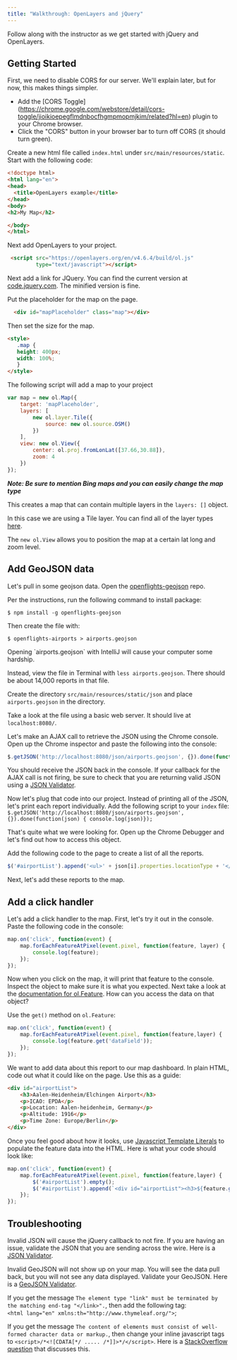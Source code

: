 ```yaml
---
title: "Walkthrough: OpenLayers and jQuery"
---
```


Follow along with the instructor as we get started with jQuery and OpenLayers.

## Getting Started

First, we need to disable CORS for our server. We'll explain later, but for now, this makes things simpler.
* Add the [CORS Toggle] (https://chrome.google.com/webstore/detail/cors-toggle/jioikioepegflmdnbocfhgmpmopmjkim/related?hl=en) plugin to your Chrome browser.
* Click the "CORS" button in your browser bar to turn off CORS (it should turn green).

Create a new html file called `index.html` under `src/main/resources/static`. Start with the following code:

```html
<!doctype html>
<html lang="en">
<head>
  <title>OpenLayers example</title>
</head>
<body>
<h2>My Map</h2>

</body>
</html>
```

Next add OpenLayers to your project.
```html
 <script src="https://openlayers.org/en/v4.6.4/build/ol.js"
         type="text/javascript"></script>
 ```

Next add a link for JQuery. You can find the current version at [code.jquery.com](https://code.jquery.com). The minified version is fine.

Put the placeholder for the map on the page.
 ```html
   <div id="mapPlaceholder" class="map"></div>
 ```

 Then set the size for the map.
 ```html
<style>
    .map {
    height: 400px;
    width: 100%;
    }
</style>
 ```

The following script will add a map to your project
```js
var map = new ol.Map({
    target: 'mapPlaceholder',
    layers: [
        new ol.layer.Tile({
            source: new ol.source.OSM()
        })
    ],
    view: new ol.View({
        center: ol.proj.fromLonLat([37.66,30.88]),
        zoom: 4
    })
});
```

***Note:  Be sure to mention Bing maps and you can easily change the map type***

This creates a map that can contain multiple layers in the `layers: []` object.

In this case we are using a Tile layer. You can find all of the layer types [here](https://openlayers.org/en/v4.6.4/apidoc/ol.source.html).

The `new ol.View` allows you to position the map at a certain lat long and zoom level.

## Add GeoJSON data

Let's pull in some geojson data. Open the [openflights-geojson](https://github.com/node-geojson/openflights-geojson) repo.

Per the instructions, run the following command to install package:

```nohighlight
$ npm install -g openflights-geojson
```

Then create the file with:
```nohighlight
$ openflights-airports > airports.geojson
```

<aside class="aside-warning" markdown="1">
Opening `airports.geojson` with IntelliJ will cause your computer some hardship.

Instead, view the file in Terminal with `less airports.geojson`. There should be about 14,000 reports in that file.
</aside>

Create the directory `src/main/resources/static/json` and place `airports.geojson` in the directory.

Take a look at the file using a basic web server. It should live at `localhost:8080/`.

Let's make an AJAX call to retrieve the JSON using the Chrome console. Open up the Chrome inspector and paste the following into the console: 
```js
$.getJSON('http://localhost:8080/json/airports.geojson', {}).done(function(json) { console.log(json)});
```

You should receive the JSON back in the console. If your callback for the AJAX call is not firing, be sure to check that you are returning valid JSON using a [JSON Validator](https://jsonlint.com/).

Now let's plug that code into our project. Instead of printing all of the JSON, let's print each report individually. Add the following script to your `index` file: `$.getJSON('http://localhost:8080/json/airports.geojson', {}).done(function(json) { console.log(json)});`

That's quite what we were looking for. Open up the Chrome Debugger and let's find out how to access this object.

Add the following code to the page to create a list of all the reports.

```js
$('#airportList').append('<ul>' + json[i].properties.locationType + '</ul>');
```

Next, let's add these reports to the map.

## Add a click handler

Let's add a click handler to the map. First, let's try it out in the console. Paste the following code in the console:

```js
map.on('click', function(event) {
    map.forEachFeatureAtPixel(event.pixel, function(feature, layer) {
        console.log(feature);
    });
});
```

Now when you click on the map, it will print that feature to the console. Inspect the object to make sure it is what you expected. Next take a look at the [documentation for ol.Feature](https://openlayers.org/en/latest/apidoc/ol.Feature.html). How can you access the data on that object?

Use the `get()` method on `ol.Feature`:
```js
map.on('click', function(event) {       
    map.forEachFeatureAtPixel(event.pixel, function(feature,layer) {
        console.log(feature.get('dataField'));
    });
});
```

We want to add data about this report to our map dashboard. In plain HTML, code out what it could like on the page. Use this as a guide:

```html
<div id="airportList">
    <h3>Aalen-Heidenheim/Elchingen Airport</h3>
    <p>ICAO: EPDA</p>
    <p>Location: Aalen-heidenheim, Germany</p>
    <p>Altitude: 1916</p>
    <p>Time Zone: Europe/Berlin</p>
</div>
```

Once you feel good about how it looks, use [Javascript Template Literals](https://developer.mozilla.org/en-US/docs/Web/JavaScript/Reference/Template_literals) to populate the feature data into the HTML. Here is what your code should look like:
```js
map.on('click', function(event) {
    map.forEachFeatureAtPixel(event.pixel, function(feature,layer) {
        $('#airportList').empty();
        $('#airportList').append(`<div id="airportList"><h3>${feature.get('locationType')}</h3><p>ICAO: ${feature.get('icao')}</p><p>Location: ${feature.get('dataField')}, ${feature.get('country')}</p><p>Altitude: ${feature.get('alt')}</p><p>Time Zone: ${feature.get('tz')}</p></div>`);
    });
});
```

## Troubleshooting

Invalid JSON will cause the jQuery callback to not fire. If you are having an issue, validate the JSON that you are sending across the wire. Here is a [JSON Validator](https://jsonlint.com/).

Invalid GeoJSON will not show up on your map. You will see the data pull back, but you will not see any data displayed. Validate your GeoJSON. Here is a [GeoJSON Validator](http://geojson.io/o).

If you get the message `The element type "link" must be terminated by the matching end-tag "</link>".`, then add the following tag:  
 `<html lang="en" xmlns:th="http://www.thymeleaf.org/">`;

If you get the message `The content of elements must consist of well-formed character data or markup.`, then change your inline javascript tags to `<script>/*<![CDATA[*/ ..... /*]]>*/</script>`. Here is a [StackOverflow question](ihttps://stackoverflow.com/questions/4338538/error-parsing-xhtml-the-content-of-elements-must-consist-of-well-formed-charact/4338816) that discusses this.
